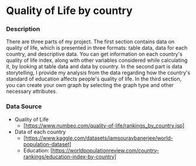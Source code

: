 # Quality of Life by country

 

### Description

There are three parts of my project. The first section contains data on quality of life, which is presented in three formats: 
table data, data for each country, and descriptive data. You can get information on each country's quality of life index, 
along with other variables considered while calculating it, by looking at table data and data by country. In the second part is data storytelling, 
I provide my analysis from the data regarding how the country's standard of education affects people's quality of life. In the third section, 
you can create your own graph by selecting the graph type and other necessary attributes.

### Data Source
* Quality of Life
	* [https://www.numbeo.com/quality-of-life/rankings_by_country.jsp]
* Data of each country
	* [https://www.kaggle.com/datasets/iamsouravbanerjee/world-population-dataset]
	* Education: [https://worldpopulationreview.com/country-rankings/education-index-by-country]   
